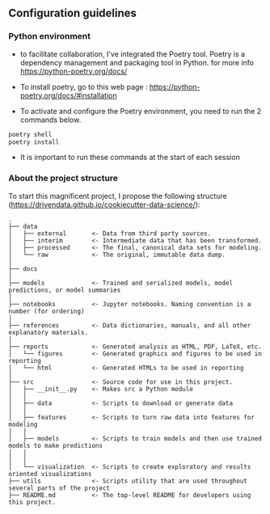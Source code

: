 ## Configuration guidelines

### Python environment

* to facilitate collaboration, I've integrated the Poetry tool. Poetry is a dependency management and packaging tool in Python. for more info https://python-poetry.org/docs/

* To install poetry, go to this web page : https://python-poetry.org/docs/#installation

* To activate and configure the Poetry environment, you need to run the 2 commands below.

```bash
poetry shell
poetry install
```

* It is important to run these commands at the start of each session 

### About the project structure

To start this magnificent project, I propose the following structure (https://drivendata.github.io/cookiecutter-data-science/):

    .
    ├── data
    │   ├── external       <- Data from third party sources.
    │   ├── interim        <- Intermediate data that has been transformed.
    │   ├── processed      <- The final, canonical data sets for modeling.
    │   └── raw            <- The original, immutable data dump.
    │
    ├── docs               
    │
    ├── models             <- Trained and serialized models, model predictions, or model summaries
    │
    ├── notebooks          <- Jupyter notebooks. Naming convention is a number (for ordering)
    │
    ├── references         <- Data dictionaries, manuals, and all other explanatory materials.
    │            
    ├── reports            <- Generated analysis as HTML, PDF, LaTeX, etc.
    │   └── figures        <- Generated graphics and figures to be used in reporting
    │   └── html           <- Generated HTMLs to be used in reporting
    │
    ├── src                <- Source code for use in this project.
    │   ├── __init__.py    <- Makes src a Python module
    │   │
    │   ├── data           <- Scripts to download or generate data
    │   │
    │   ├── features       <- Scripts to turn raw data into features for modeling
    │   │
    │   ├── models         <- Scripts to train models and then use trained models to make predictions    
    │   │
    │   │
    │   └── visualization  <- Scripts to create exploratory and results oriented visualizations
    ├── utils              <- Scripts utility that are used throughout several parts of the project
    ├── README.md          <- The top-level README for developers using this project.
